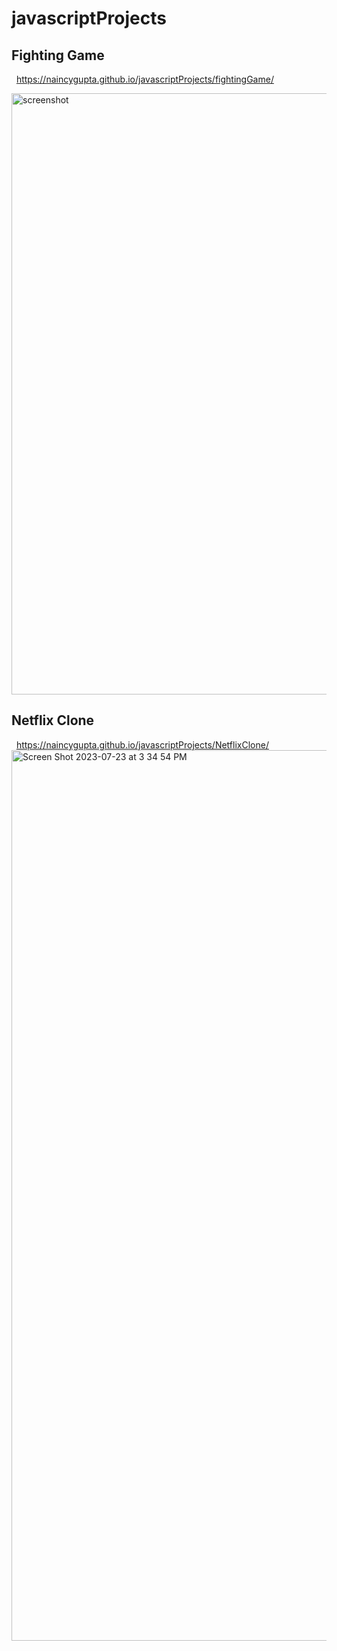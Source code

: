 # javascriptProjects

## Fighting Game 
&nbsp;
https://naincygupta.github.io/javascriptProjects/fightingGame/
&nbsp; &nbsp; 

<img width="962" alt="screenshot" src="https://github.com/NaincyGupta/javascriptProjects/assets/46656310/ef55adc0-9411-4d08-9951-c0428fe355a7">

## Netflix Clone
&nbsp;
https://naincygupta.github.io/javascriptProjects/NetflixClone/
&nbsp; &nbsp; 
<img width="1425" alt="Screen Shot 2023-07-23 at 3 34 54 PM" src="https://github.com/NaincyGupta/javascriptProjects/assets/46656310/03949192-b475-4efb-bc63-490d10f14fcd">
